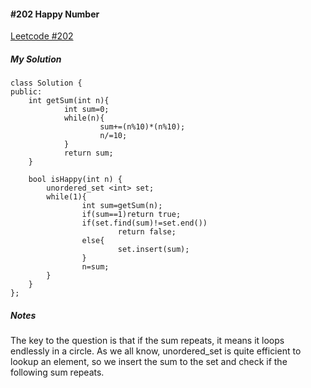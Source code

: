 #### #202 Happy Number
[Leetcode #202](https://leetcode.com/problems/happy-number/)  
##### My Solution
```
class Solution {
public:
    int getSum(int n){
            int sum=0;
            while(n){
                    sum+=(n%10)*(n%10);
                    n/=10;
            }
            return sum;
    }
        
    bool isHappy(int n) {
        unordered_set <int> set;
        while(1){
                int sum=getSum(n);
                if(sum==1)return true;
                if(set.find(sum)!=set.end())
                        return false;
                else{
                        set.insert(sum);
                }
                n=sum;
        }
    }
};
```
##### Notes
The key to the question is that if the sum repeats, it means it loops endlessly in a circle. As we all know, unordered_set is quite efficient to lookup an element, so we insert the sum to the set and check if the following sum repeats.  
